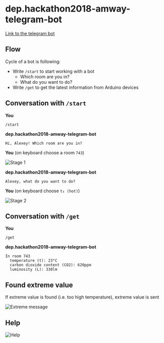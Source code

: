 # dep.hackathon2018-amway-telegram-bot

[Link to the telegram bot](http://t.me/dep_hackathon2018_amway_bot)

## Flow

Cycle of a bot is following:

- Write `/start` to start working with a bot
  - Which room are you in?
  - What do you want to do?
- Write `/get` to get the latest information from Arduino devices

## Conversation with `/start`

**You**
```
/start
```

**dep.hackathon2018-amway-telegram-bot**
```
Hi, Alexey! Which room are you in?
```

**You** (on keyboard choose a room `743`)

![Stage 1](https://github.com/Beraliv/dep.hackathon2018-amway-telegram-bot/blob/master/images/tg-bot-stage-1.png)

**dep.hackathon2018-amway-telegram-bot**
```
Alexey, what do you want to do?
```

**You** (on keyboard choose `t↓ (hot)`)

![Stage 2](https://github.com/Beraliv/dep.hackathon2018-amway-telegram-bot/blob/master/images/tg-bot-stage-2.png)

## Conversation with `/get`

**You**
```
/get
```

**dep.hackathon2018-amway-telegram-bot**
```
In room 743
  temperature (t): 23°C
  carbon dioxide content (CO2): 620ppm
  luminosity (L): 330lm
```

## Found extreme value

If extreme value is found (i.e. too high temperature), extreme value is sent

![Extreme message](https://github.com/Beraliv/dep.hackathon2018-amway-telegram-bot/blob/master/images/tg-bot-help.png)

## Help

![Help](https://github.com/Beraliv/dep.hackathon2018-amway-telegram-bot/blob/master/images/tg-bot-help.png)
